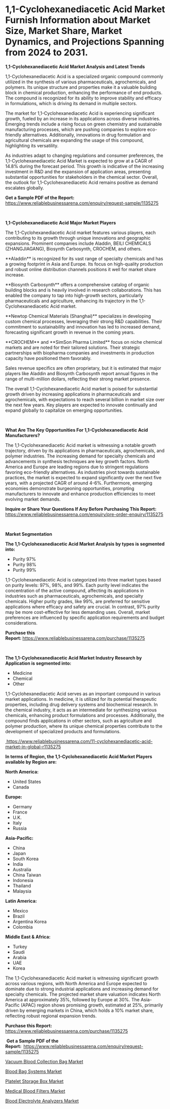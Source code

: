 <p><h1>1,1-Cyclohexanediacetic Acid Market Furnish Information about Market Size, Market Share, Market Dynamics, and Projections Spanning from 2024 to 2031.</h1></p><p><strong>1,1-Cyclohexanediacetic Acid Market Analysis and Latest Trends</strong></p>
<p><p>1,1-Cyclohexanediacetic Acid is a specialized organic compound commonly utilized in the synthesis of various pharmaceuticals, agrochemicals, and polymers. Its unique structure and properties make it a valuable building block in chemical production, enhancing the performance of end products. The compound is recognized for its ability to improve stability and efficacy in formulations, which is driving its demand in multiple sectors.</p><p>The market for 1,1-Cyclohexanediacetic Acid is experiencing significant growth, fueled by an increase in its applications across diverse industries. Emerging trends include a rising focus on green chemistry and sustainable manufacturing processes, which are pushing companies to explore eco-friendly alternatives. Additionally, innovations in drug formulation and agricultural chemicals are expanding the usage of this compound, highlighting its versatility.</p><p>As industries adapt to changing regulations and consumer preferences, the 1,1-Cyclohexanediacetic Acid Market is expected to grow at a CAGR of 14.8% during the forecast period. This growth is indicative of the increasing investment in R&D and the expansion of application areas, presenting substantial opportunities for stakeholders in the chemical sector. Overall, the outlook for 1,1-Cyclohexanediacetic Acid remains positive as demand escalates globally.</p></p>
<p><strong>Get a Sample PDF of the Report:&nbsp;</strong> <a href="https://www.reliablebusinessarena.com/enquiry/request-sample/1135275?utm_campaign=1579&utm_medium=2&utm_source=Github&utm_content=ia&utm_term=13102024&utm_id=11-cyclohexanediacetic-acid">https://www.reliablebusinessarena.com/enquiry/request-sample/1135275</a></p>
<p>&nbsp;</p>
<p><strong>1,1-Cyclohexanediacetic Acid Major Market Players</strong></p>
<p><p>The 1,1-Cyclohexanediacetic Acid market features various players, each contributing to its growth through unique innovations and geographic expansions. Prominent companies include Aladdin, BEILI CHEMICALS (ZHANGJIAGANG), Biosynth Carbosynth, CROCHEM, and others.</p><p>**Aladdin** is recognized for its vast range of specialty chemicals and has a growing footprint in Asia and Europe. Its focus on high-quality production and robust online distribution channels positions it well for market share increase.</p><p>**Biosynth Carbosynth** offers a comprehensive catalog of organic building blocks and is heavily involved in research collaborations. This has enabled the company to tap into high-growth sectors, particularly pharmaceuticals and agriculture, enhancing its trajectory in the 1,1-Cyclohexanediacetic Acid market.</p><p>**Newtop Chemical Materials (Shanghai)** specializes in developing custom chemical processes, leveraging their strong R&D capabilities. Their commitment to sustainability and innovation has led to increased demand, forecasting significant growth in revenue in the coming years.</p><p>**CROCHEM** and **SimSon Pharma Limited** focus on niche chemical markets and are noted for their tailored solutions. Their strategic partnerships with biopharma companies and investments in production capacity have positioned them favorably.</p><p>Sales revenue specifics are often proprietary, but it is estimated that major players like Aladdin and Biosynth Carbosynth report annual figures in the range of multi-million dollars, reflecting their strong market presence.</p><p>The overall 1,1-Cyclohexanediacetic Acid market is poised for substantial growth driven by increasing applications in pharmaceuticals and agrochemicals, with expectations to reach several billion in market size over the next few years. Key players are expected to innovate continually and expand globally to capitalize on emerging opportunities.</p></p>
<p>&nbsp;</p>
<p><strong>What Are The Key Opportunities For 1,1-Cyclohexanediacetic Acid Manufacturers?</strong></p>
<p><p>The 1,1-Cyclohexanediacetic Acid market is witnessing a notable growth trajectory, driven by its applications in pharmaceuticals, agrochemicals, and polymer industries. The increasing demand for specialty chemicals and advancements in synthesis techniques are key growth factors. North America and Europe are leading regions due to stringent regulations favoring eco-friendly alternatives. As industries pivot towards sustainable practices, the market is expected to expand significantly over the next five years, with a projected CAGR of around 4-6%. Furthermore, emerging economies demonstrate burgeoning opportunities, prompting manufacturers to innovate and enhance production efficiencies to meet evolving market demands.</p></p>
<p><strong>Inquire or Share Your Questions If Any Before Purchasing This Report:</strong> <a href="https://www.reliablebusinessarena.com/enquiry/pre-order-enquiry/1135275?utm_campaign=1579&utm_medium=2&utm_source=Github&utm_content=ia&utm_term=13102024&utm_id=11-cyclohexanediacetic-acid">https://www.reliablebusinessarena.com/enquiry/pre-order-enquiry/1135275</a></p>
<p>&nbsp;</p>
<p><strong>Market Segmentation</strong></p>
<p><strong>The 1,1-Cyclohexanediacetic Acid Market Analysis by types is segmented into:</strong></p>
<p><ul><li>Purity 97%</li><li>Purity 98%</li><li>Purity 99%</li></ul></p>
<p><p>1,1-Cyclohexanediacetic Acid is categorized into three market types based on purity levels: 97%, 98%, and 99%. Each purity level indicates the concentration of the active compound, affecting its applications in industries such as pharmaceuticals, agrochemicals, and specialty chemicals. Higher purity grades, like 99%, are preferred for sensitive applications where efficacy and safety are crucial. In contrast, 97% purity may be more cost-effective for less demanding uses. Overall, market preferences are influenced by specific application requirements and budget considerations.</p></p>
<p><strong>Purchase this Report:&nbsp;</strong><a href="https://www.reliablebusinessarena.com/purchase/1135275?utm_campaign=1579&utm_medium=2&utm_source=Github&utm_content=ia&utm_term=13102024&utm_id=11-cyclohexanediacetic-acid">https://www.reliablebusinessarena.com/purchase/1135275</a></p>
<p>&nbsp;</p>
<p><strong>The 1,1-Cyclohexanediacetic Acid Market Industry Research by Application is segmented into:</strong></p>
<p><ul><li>Medicine</li><li>Chemical</li><li>Other</li></ul></p>
<p><p>1,1-Cyclohexanediacetic Acid serves as an important compound in various market applications. In medicine, it is utilized for its potential therapeutic properties, including drug delivery systems and biochemical research. In the chemical industry, it acts as an intermediate for synthesizing various chemicals, enhancing product formulations and processes. Additionally, the compound finds applications in other sectors, such as agriculture and polymer production, where its unique chemical properties contribute to the development of specialized products and formulations.</p></p>
<p><a href="https://www.reliablebusinessarena.com/11-cyclohexanediacetic-acid-market-in-global-r1135275?utm_campaign=1579&utm_medium=2&utm_source=Github&utm_content=ia&utm_term=13102024&utm_id=11-cyclohexanediacetic-acid">&nbsp;https://www.reliablebusinessarena.com/11-cyclohexanediacetic-acid-market-in-global-r1135275</a></p>
<p><strong>In terms of Region, the 1,1-Cyclohexanediacetic Acid Market Players available by Region are:</strong></p>
<p>
    <p> <strong> North America: </strong>
        <ul>
            <li>United States</li>
            <li>Canada</li>
        </ul>
        </p> 
    <p> <strong> Europe: </strong>
        <ul>
            <li>Germany</li>
            <li>France</li>
            <li>U.K.</li>
            <li>Italy</li>
            <li>Russia</li>
        </ul>
        </p> 
    <p> <strong> Asia-Pacific: </strong>
        <ul>
            <li>China</li>
            <li>Japan</li>
            <li>South Korea</li>
            <li>India</li>
            <li>Australia</li>
            <li>China Taiwan</li>
            <li>Indonesia</li>
            <li>Thailand</li>
            <li>Malaysia</li>
        </ul>
        </p> 
    <p> <strong> Latin America: </strong>
        <ul>
            <li>Mexico</li>
            <li>Brazil</li>
            <li>Argentina Korea</li>
            <li>Colombia</li>
        </ul>
        </p> 
    <p> <strong> Middle East & Africa: </strong>
        <ul>
            <li>Turkey</li>
            <li>Saudi</li>
            <li>Arabia</li>
            <li>UAE</li>
            <li>Korea</li>
        </ul>
    </p>
    </p>
<p><p>The 1,1-Cyclohexanediacetic Acid market is witnessing significant growth across various regions, with North America and Europe expected to dominate due to strong industrial applications and increasing demand for specialty chemicals. The projected market share valuation indicates North America at approximately 35%, followed by Europe at 30%. The Asia-Pacific (APAC) region shows promising growth, estimated at 25%, primarily driven by emerging markets in China, which holds a 10% market share, reflecting robust regional expansion trends.</p></p>
<p><strong>Purchase this Report: </strong><a href="https://www.reliablebusinessarena.com/purchase/1135275?utm_campaign=1579&utm_medium=2&utm_source=Github&utm_content=ia&utm_term=13102024&utm_id=11-cyclohexanediacetic-acid">https://www.reliablebusinessarena.com/purchase/1135275</a></p>
<p>&nbsp;<strong>Get a Sample PDF of the Report:&nbsp;&nbsp;</strong><a href="https://www.reliablebusinessarena.com/enquiry/request-sample/1135275?utm_campaign=1579&utm_medium=2&utm_source=Github&utm_content=ia&utm_term=13102024&utm_id=11-cyclohexanediacetic-acid">https://www.reliablebusinessarena.com/enquiry/request-sample/1135275</a></p>
<p><strong></strong></p>
<p><p><a href="https://www.linkedin.com/pulse/vacuum-blood-collection-bag-market-revolution-size-share-40d8e?utm_campaign=1579&utm_medium=2&utm_source=Github&utm_content=ia&utm_term=13102024&utm_id=11-cyclohexanediacetic-acid">Vacuum Blood Collection Bag Market</a></p><p><a href="https://www.linkedin.com/pulse/blood-bag-systems-market-growth-segmentation-regional-analysis-zofme?utm_campaign=1579&utm_medium=2&utm_source=Github&utm_content=ia&utm_term=13102024&utm_id=11-cyclohexanediacetic-acid">Blood Bag Systems Market</a></p><p><a href="https://www.linkedin.com/pulse/global-platelet-storage-box-industry-analysis-share-growth-fmrhe?utm_campaign=1579&utm_medium=2&utm_source=Github&utm_content=ia&utm_term=13102024&utm_id=11-cyclohexanediacetic-acid">Platelet Storage Box Market</a></p><p><a href="https://www.linkedin.com/pulse/in-depth-medical-blood-filters-market-review-size-share-12cagr-uibke?utm_campaign=1579&utm_medium=2&utm_source=Github&utm_content=ia&utm_term=13102024&utm_id=11-cyclohexanediacetic-acid">Medical Blood Filters Market</a></p><p><a href="https://www.linkedin.com/pulse/blood-electrolyte-analyzers-market-forecasts-trends-impact-cgyje?utm_campaign=1579&utm_medium=2&utm_source=Github&utm_content=ia&utm_term=13102024&utm_id=11-cyclohexanediacetic-acid">Blood Electrolyte Analyzers Market</a></p></p>
